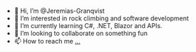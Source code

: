 - 👋 Hi, I’m @Jeremias-Granqvist
- 👀 I’m interested in rock climbing and software development
- 🌱 I’m currently learning C#, .NET, Blazor and APIs.
- 💞️ I’m looking to collaborate on something fun
- 📫 How to reach me [...](https://www.linkedin.com/in/jeremias-granqvist-5b8731326/)

<!---
Jeremias-Granqvist/Jeremias-Granqvist is a ✨ special ✨ repository because its `README.md` (this file) appears on your GitHub profile.
You can click the Preview link to take a look at your changes.
--->
